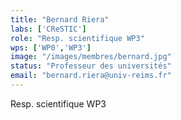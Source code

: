 ```yaml
---
title: "Bernard Riera"
labs: ['CReSTIC']
role: "Resp. scientifique WP3"
wps: ['WP0','WP3']
image: "/images/membres/bernard.jpg"
status: "Professeur des universités"
email: "bernard.riera@univ-reims.fr"
---
```


Resp. scientifique WP3
